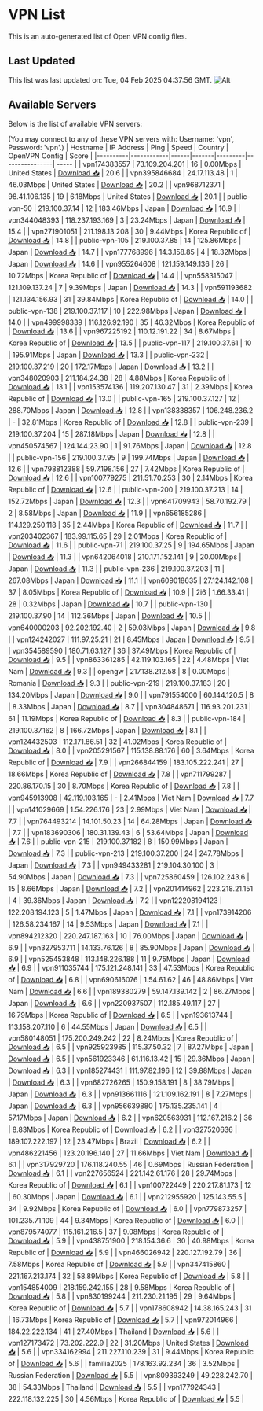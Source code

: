 # VPN List

This is an auto-generated list of Open VPN config files.

## Last Updated

This list was last updated on: Tue, 04 Feb 2025 04:37:56 GMT.
![Alt](https://repobeats.axiom.co/api/embed/186b98318ef1479477931607c1ad7d823f12451f.svg "Repobeats analytics image")

## Available Servers

Below is the list of available VPN servers:

(You may connect to any of these VPN servers with: Username: 'vpn', Password: 'vpn'.)
| Hostname | IP Address | Ping | Speed | Country | OpenVPN Config | Score |
|----------|------------|------|-------|---------|----------------| ----- |
| vpn174383557 | 73.109.204.201 | 16 | 0.00Mbps | United States | [Download 📥](./configs/server_0_US.ovpn) | 20.6 |
| vpn395846684 | 24.17.113.48 | 1 | 46.03Mbps | United States | [Download 📥](./configs/server_1_US.ovpn) | 20.2 |
| vpn968712371 | 98.41.106.135 | 19 | 6.18Mbps | United States | [Download 📥](./configs/server_2_US.ovpn) | 20.1 |
| public-vpn-50 | 219.100.37.14 | 12 | 183.46Mbps | Japan | [Download 📥](./configs/server_3_JP.ovpn) | 16.9 |
| vpn344048393 | 118.237.193.169 | 3 | 23.24Mbps | Japan | [Download 📥](./configs/server_4_JP.ovpn) | 15.4 |
| vpn271901051 | 211.198.13.208 | 30 | 9.44Mbps | Korea Republic of | [Download 📥](./configs/server_5_KR.ovpn) | 14.8 |
| public-vpn-105 | 219.100.37.85 | 14 | 125.86Mbps | Japan | [Download 📥](./configs/server_6_JP.ovpn) | 14.7 |
| vpn177768996 | 14.3.158.85 | 4 | 18.32Mbps | Japan | [Download 📥](./configs/server_7_JP.ovpn) | 14.6 |
| vpn955264608 | 121.159.149.136 | 26 | 10.72Mbps | Korea Republic of | [Download 📥](./configs/server_8_KR.ovpn) | 14.4 |
| vpn558315047 | 121.109.137.24 | 7 | 9.39Mbps | Japan | [Download 📥](./configs/server_9_JP.ovpn) | 14.3 |
| vpn591193682 | 121.134.156.93 | 31 | 39.84Mbps | Korea Republic of | [Download 📥](./configs/server_10_KR.ovpn) | 14.0 |
| public-vpn-138 | 219.100.37.117 | 10 | 222.98Mbps | Japan | [Download 📥](./configs/server_11_JP.ovpn) | 14.0 |
| vpn499998339 | 116.126.92.190 | 35 | 46.32Mbps | Korea Republic of | [Download 📥](./configs/server_12_KR.ovpn) | 13.6 |
| vpn967225192 | 110.12.191.22 | 34 | 8.67Mbps | Korea Republic of | [Download 📥](./configs/server_13_KR.ovpn) | 13.5 |
| public-vpn-117 | 219.100.37.61 | 10 | 195.91Mbps | Japan | [Download 📥](./configs/server_14_JP.ovpn) | 13.3 |
| public-vpn-232 | 219.100.37.219 | 20 | 172.17Mbps | Japan | [Download 📥](./configs/server_15_JP.ovpn) | 13.2 |
| vpn348020903 | 211.184.24.38 | 28 | 4.88Mbps | Korea Republic of | [Download 📥](./configs/server_16_KR.ovpn) | 13.1 |
| vpn153574136 | 119.207.130.47 | 31 | 2.39Mbps | Korea Republic of | [Download 📥](./configs/server_17_KR.ovpn) | 13.0 |
| public-vpn-165 | 219.100.37.127 | 12 | 288.70Mbps | Japan | [Download 📥](./configs/server_18_JP.ovpn) | 12.8 |
| vpn138338357 | 106.248.236.2 | - | 32.81Mbps | Korea Republic of | [Download 📥](./configs/server_19_KR.ovpn) | 12.8 |
| public-vpn-239 | 219.100.37.204 | 15 | 287.18Mbps | Japan | [Download 📥](./configs/server_20_JP.ovpn) | 12.8 |
| vpn450574567 | 124.144.23.90 | 1 | 91.76Mbps | Japan | [Download 📥](./configs/server_21_JP.ovpn) | 12.8 |
| public-vpn-156 | 219.100.37.95 | 9 | 199.74Mbps | Japan | [Download 📥](./configs/server_22_JP.ovpn) | 12.6 |
| vpn798812388 | 59.7.198.156 | 27 | 7.42Mbps | Korea Republic of | [Download 📥](./configs/server_23_KR.ovpn) | 12.6 |
| vpn100779275 | 211.51.70.253 | 30 | 2.14Mbps | Korea Republic of | [Download 📥](./configs/server_24_KR.ovpn) | 12.6 |
| public-vpn-200 | 219.100.37.213 | 14 | 152.72Mbps | Japan | [Download 📥](./configs/server_25_JP.ovpn) | 12.3 |
| vpn641709943 | 58.70.192.79 | 2 | 8.58Mbps | Japan | [Download 📥](./configs/server_26_JP.ovpn) | 11.9 |
| vpn656185286 | 114.129.250.118 | 35 | 2.44Mbps | Korea Republic of | [Download 📥](./configs/server_27_KR.ovpn) | 11.7 |
| vpn203402367 | 183.99.115.65 | 29 | 2.01Mbps | Korea Republic of | [Download 📥](./configs/server_28_KR.ovpn) | 11.6 |
| public-vpn-71 | 219.100.37.25 | 9 | 194.65Mbps | Japan | [Download 📥](./configs/server_29_JP.ovpn) | 11.3 |
| vpn642064018 | 210.171.152.141 | 9 | 20.00Mbps | Japan | [Download 📥](./configs/server_30_JP.ovpn) | 11.3 |
| public-vpn-236 | 219.100.37.203 | 11 | 267.08Mbps | Japan | [Download 📥](./configs/server_31_JP.ovpn) | 11.1 |
| vpn609018635 | 27.124.142.108 | 37 | 8.05Mbps | Korea Republic of | [Download 📥](./configs/server_32_KR.ovpn) | 10.9 |
| 2i6 | 1.66.33.41 | 28 | 0.32Mbps | Japan | [Download 📥](./configs/server_33_JP.ovpn) | 10.7 |
| public-vpn-130 | 219.100.37.90 | 14 | 112.36Mbps | Japan | [Download 📥](./configs/server_34_JP.ovpn) | 10.5 |
| vpn640000203 | 92.202.192.40 | 2 | 59.03Mbps | Japan | [Download 📥](./configs/server_35_JP.ovpn) | 9.8 |
| vpn124242027 | 111.97.25.21 | 21 | 8.45Mbps | Japan | [Download 📥](./configs/server_36_JP.ovpn) | 9.5 |
| vpn354589590 | 180.71.63.127 | 36 | 37.49Mbps | Korea Republic of | [Download 📥](./configs/server_37_KR.ovpn) | 9.5 |
| vpn863361285 | 42.119.103.165 | 22 | 4.48Mbps | Viet Nam | [Download 📥](./configs/server_38_VN.ovpn) | 9.3 |
| opengw | 217.138.212.58 | 8 | 0.00Mbps | Romania | [Download 📥](./configs/server_39_RO.ovpn) | 9.3 |
| public-vpn-219 | 219.100.37.183 | 20 | 134.20Mbps | Japan | [Download 📥](./configs/server_40_JP.ovpn) | 9.0 |
| vpn791554000 | 60.144.120.5 | 8 | 8.33Mbps | Japan | [Download 📥](./configs/server_41_JP.ovpn) | 8.7 |
| vpn304848671 | 116.93.201.231 | 61 | 11.19Mbps | Korea Republic of | [Download 📥](./configs/server_42_KR.ovpn) | 8.3 |
| public-vpn-184 | 219.100.37.162 | 8 | 166.72Mbps | Japan | [Download 📥](./configs/server_43_JP.ovpn) | 8.1 |
| vpn124432503 | 112.171.86.51 | 32 | 41.02Mbps | Korea Republic of | [Download 📥](./configs/server_44_KR.ovpn) | 8.0 |
| vpn205291567 | 115.138.88.176 | 60 | 3.64Mbps | Korea Republic of | [Download 📥](./configs/server_45_KR.ovpn) | 7.9 |
| vpn266844159 | 183.105.222.241 | 27 | 18.66Mbps | Korea Republic of | [Download 📥](./configs/server_46_KR.ovpn) | 7.8 |
| vpn711799287 | 220.86.170.15 | 30 | 8.70Mbps | Korea Republic of | [Download 📥](./configs/server_47_KR.ovpn) | 7.8 |
| vpn945913908 | 42.119.103.165 | - | 2.41Mbps | Viet Nam | [Download 📥](./configs/server_48_VN.ovpn) | 7.7 |
| vpn141029669 | 1.54.226.176 | 23 | 2.99Mbps | Viet Nam | [Download 📥](./configs/server_49_VN.ovpn) | 7.7 |
| vpn764493214 | 14.101.50.23 | 14 | 64.28Mbps | Japan | [Download 📥](./configs/server_50_JP.ovpn) | 7.7 |
| vpn183690306 | 180.31.139.43 | 6 | 53.64Mbps | Japan | [Download 📥](./configs/server_51_JP.ovpn) | 7.6 |
| public-vpn-215 | 219.100.37.182 | 8 | 150.99Mbps | Japan | [Download 📥](./configs/server_52_JP.ovpn) | 7.3 |
| public-vpn-213 | 219.100.37.200 | 24 | 247.78Mbps | Japan | [Download 📥](./configs/server_53_JP.ovpn) | 7.3 |
| vpn949433281 | 219.104.30.100 | 3 | 54.90Mbps | Japan | [Download 📥](./configs/server_54_JP.ovpn) | 7.3 |
| vpn725860459 | 126.102.243.6 | 15 | 8.66Mbps | Japan | [Download 📥](./configs/server_55_JP.ovpn) | 7.2 |
| vpn201414962 | 223.218.21.151 | 4 | 39.36Mbps | Japan | [Download 📥](./configs/server_56_JP.ovpn) | 7.2 |
| vpn122208194123 | 122.208.194.123 | 5 | 1.47Mbps | Japan | [Download 📥](./configs/server_57_JP.ovpn) | 7.1 |
| vpn173914206 | 126.58.234.167 | 14 | 9.53Mbps | Japan | [Download 📥](./configs/server_58_JP.ovpn) | 7.1 |
| vpn894212320 | 220.247.187.163 | 10 | 76.00Mbps | Japan | [Download 📥](./configs/server_59_JP.ovpn) | 6.9 |
| vpn327953711 | 14.133.76.126 | 8 | 85.90Mbps | Japan | [Download 📥](./configs/server_60_JP.ovpn) | 6.9 |
| vpn525453848 | 113.148.226.188 | 11 | 9.75Mbps | Japan | [Download 📥](./configs/server_61_JP.ovpn) | 6.9 |
| vpn911035744 | 175.121.248.141 | 33 | 47.53Mbps | Korea Republic of | [Download 📥](./configs/server_62_KR.ovpn) | 6.8 |
| vpn690616076 | 1.54.61.62 | 46 | 48.86Mbps | Viet Nam | [Download 📥](./configs/server_63_VN.ovpn) | 6.6 |
| vpn189380279 | 59.147.139.142 | 2 | 86.27Mbps | Japan | [Download 📥](./configs/server_64_JP.ovpn) | 6.6 |
| vpn220937507 | 112.185.49.117 | 27 | 16.79Mbps | Korea Republic of | [Download 📥](./configs/server_65_KR.ovpn) | 6.5 |
| vpn193613744 | 113.158.207.110 | 6 | 44.55Mbps | Japan | [Download 📥](./configs/server_66_JP.ovpn) | 6.5 |
| vpn580148051 | 175.200.249.242 | 22 | 8.24Mbps | Korea Republic of | [Download 📥](./configs/server_67_KR.ovpn) | 6.5 |
| vpn925923985 | 115.37.50.32 | 7 | 87.27Mbps | Japan | [Download 📥](./configs/server_68_JP.ovpn) | 6.5 |
| vpn561923346 | 61.116.13.42 | 15 | 29.36Mbps | Japan | [Download 📥](./configs/server_69_JP.ovpn) | 6.3 |
| vpn185274431 | 111.97.82.196 | 12 | 39.88Mbps | Japan | [Download 📥](./configs/server_70_JP.ovpn) | 6.3 |
| vpn682726265 | 150.9.158.191 | 8 | 38.79Mbps | Japan | [Download 📥](./configs/server_71_JP.ovpn) | 6.3 |
| vpn913661116 | 121.109.162.191 | 8 | 7.27Mbps | Japan | [Download 📥](./configs/server_72_JP.ovpn) | 6.3 |
| vpn956639880 | 175.135.235.141 | 4 | 57.17Mbps | Japan | [Download 📥](./configs/server_73_JP.ovpn) | 6.2 |
| vpn620563931 | 112.167.216.2 | 36 | 8.83Mbps | Korea Republic of | [Download 📥](./configs/server_74_KR.ovpn) | 6.2 |
| vpn327520636 | 189.107.222.197 | 12 | 23.47Mbps | Brazil | [Download 📥](./configs/server_75_BR.ovpn) | 6.2 |
| vpn486221456 | 123.20.196.140 | 27 | 11.66Mbps | Viet Nam | [Download 📥](./configs/server_76_VN.ovpn) | 6.1 |
| vpn317929720 | 176.118.240.55 | 46 | 0.69Mbps | Russian Federation | [Download 📥](./configs/server_77_RU.ovpn) | 6.1 |
| vpn227656524 | 221.142.61.176 | 28 | 29.74Mbps | Korea Republic of | [Download 📥](./configs/server_78_KR.ovpn) | 6.1 |
| vpn100722449 | 220.217.81.173 | 12 | 60.30Mbps | Japan | [Download 📥](./configs/server_79_JP.ovpn) | 6.1 |
| vpn212955920 | 125.143.55.5 | 34 | 9.92Mbps | Korea Republic of | [Download 📥](./configs/server_80_KR.ovpn) | 6.0 |
| vpn779873257 | 101.235.71.109 | 44 | 9.34Mbps | Korea Republic of | [Download 📥](./configs/server_81_KR.ovpn) | 6.0 |
| vpn879574077 | 115.161.216.5 | 37 | 9.08Mbps | Korea Republic of | [Download 📥](./configs/server_82_KR.ovpn) | 5.9 |
| vpn438751900 | 218.154.36.6 | 30 | 40.98Mbps | Korea Republic of | [Download 📥](./configs/server_83_KR.ovpn) | 5.9 |
| vpn466026942 | 220.127.192.79 | 36 | 7.58Mbps | Korea Republic of | [Download 📥](./configs/server_84_KR.ovpn) | 5.9 |
| vpn347415860 | 221.167.213.174 | 32 | 58.89Mbps | Korea Republic of | [Download 📥](./configs/server_85_KR.ovpn) | 5.8 |
| vpn154854009 | 218.159.242.155 | 28 | 9.58Mbps | Korea Republic of | [Download 📥](./configs/server_86_KR.ovpn) | 5.8 |
| vpn830199244 | 211.230.21.195 | 29 | 9.64Mbps | Korea Republic of | [Download 📥](./configs/server_87_KR.ovpn) | 5.7 |
| vpn178608942 | 14.38.165.243 | 31 | 16.73Mbps | Korea Republic of | [Download 📥](./configs/server_88_KR.ovpn) | 5.7 |
| vpn972014966 | 184.22.222.134 | 41 | 27.40Mbps | Thailand | [Download 📥](./configs/server_89_TH.ovpn) | 5.6 |
| vpn127173472 | 73.202.222.9 | 22 | 31.20Mbps | United States | [Download 📥](./configs/server_90_US.ovpn) | 5.6 |
| vpn334162994 | 211.227.110.239 | 31 | 9.44Mbps | Korea Republic of | [Download 📥](./configs/server_91_KR.ovpn) | 5.6 |
| familia2025 | 178.163.92.234 | 36 | 3.52Mbps | Russian Federation | [Download 📥](./configs/server_92_RU.ovpn) | 5.5 |
| vpn809393249 | 49.228.242.70 | 38 | 54.33Mbps | Thailand | [Download 📥](./configs/server_93_TH.ovpn) | 5.5 |
| vpn177924343 | 222.118.132.225 | 30 | 4.56Mbps | Korea Republic of | [Download 📥](./configs/server_94_KR.ovpn) | 5.5 |
